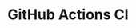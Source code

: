 # GitHub Actions CI






















































































































































































































































































































































































































































































































































































































































































































































































































































































































































































































































































































































































































































































































































































































































































































































































































































































































































































































































































































































































































































































































































































































































































































































































































































































































































































































































































































































































































































































































































































































































































































































































































































































































































































































































































































































































































































































































































































































































































